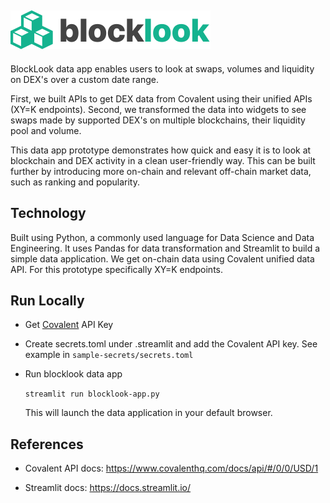 ![blocklook](blocklook-logo.svg?raw=true "blocklook")
---
BlockLook data app enables users to look at swaps, volumes and liquidity on DEX's over a custom date range.

First, we built APIs to get DEX data from Covalent using their unified APIs (XY=K endpoints). Second, we transformed the data into widgets to see swaps made by supported DEX's on multiple blockchains, their liquidity pool and volume.

This data app prototype demonstrates how quick and easy it is to look at blockchain and DEX activity in a clean user-friendly way. This can be built further by introducing more on-chain and relevant off-chain market data, such as ranking and popularity.

Technology
---
Built using Python, a commonly used language for Data Science and Data Engineering. It uses Pandas for data transformation and Streamlit to build a simple data application. We get on-chain data using Covalent unified data API. For this prototype specifically XY=K endpoints.

Run Locally
---
 - Get [Covalent](https://www.covalenthq.com/platform/#/) API Key
 - Create secrets.toml under .streamlit and add the Covalent API key. See example in 
   ```sample-secrets/secrets.toml```
 - Run blocklook data app
 
    ```streamlit run blocklook-app.py```
    
    This will launch the data application in your default browser.
    
References
---

- Covalent API docs: https://www.covalenthq.com/docs/api/#/0/0/USD/1

- Streamlit docs: https://docs.streamlit.io/

